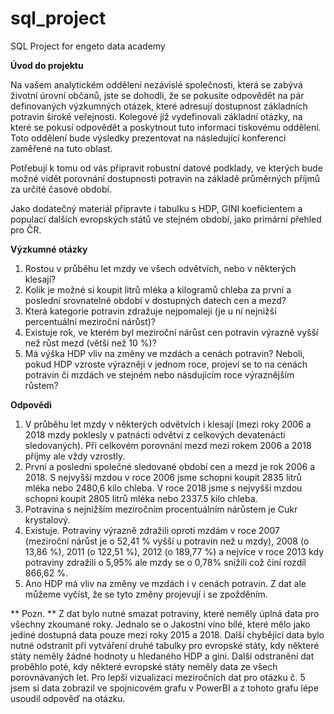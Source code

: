 ﻿# sql_project
SQL Project for engeto data academy 

**Úvod do projektu**

Na vašem analytickém oddělení nezávislé společnosti, která se zabývá životní úrovní občanů, jste se dohodli, že se pokusíte odpovědět na pár definovaných výzkumných otázek, které adresují dostupnost základních potravin široké veřejnosti. Kolegové již vydefinovali základní otázky, na které se pokusí odpovědět a poskytnout tuto informaci tiskovému oddělení. Toto oddělení bude výsledky prezentovat na následující konferenci zaměřené na tuto oblast.

Potřebují k tomu od vás připravit robustní datové podklady, ve kterých bude možné vidět porovnání dostupnosti potravin na základě průměrných příjmů za určité časové období.

Jako dodatečný materiál připravte i tabulku s HDP, GINI koeficientem a populací dalších evropských států ve stejném období, jako primární přehled pro ČR.

**Výzkumné otázky**

1. Rostou v průběhu let mzdy ve všech odvětvích, nebo v některých klesají?
2. Kolik je možné si koupit litrů mléka a kilogramů chleba za první a poslední srovnatelné období v dostupných datech cen a mezd?
3. Která kategorie potravin zdražuje nejpomaleji (je u ní nejnižší percentuální meziroční nárůst)?
4. Existuje rok, ve kterém byl meziroční nárůst cen potravin výrazně vyšší než růst mezd (větší než 10 %)?
5. Má výška HDP vliv na změny ve mzdách a cenách potravin? Neboli, pokud HDP vzroste výrazněji v jednom roce, projeví se to na cenách potravin či mzdách ve stejném nebo násdujícím roce výraznějším růstem?

**Odpovědi**

1. V průběhu let mzdy v některých odvětvích i klesají (mezi roky 2006 a 2018 mzdy poklesly v patnácti odvětví z celkových devatenácti sledovaných). Při celkovém porovnání mezd mezi rokem 2006 a 2018 příjmy ale vždy vzrostly.
2. První a poslední společné sledované období cen a mezd je rok 2006 a 2018. S nejvyšší mzdou v roce 2006 jsme schopni koupit 2835 litrů mléka nebo 2480,6 kilo chleba. V roce 2018 jsme s nejvyšší mzdou schopni koupit 2805 litrů mléka nebo 2337.5 kilo chleba.
3. Potravina s nejnižším meziročním procentuálním nárůstem je Cukr krystalový.
4. Existuje. Potraviny výrazně zdražili oproti mzdám v roce 2007 (meziroční nárůst je o 52,41 % vyšší u potravin než u mzdy), 2008 (o 13,86 %), 2011 (o 122,51 %), 2012 (o 189,77 %) a nejvíce v roce 2013 kdy potraviny zdražili o 5,95% ale mzdy se o 0,78% snížili což činí rozdíl 866,62 %.  
5. Ano HDP má vliv na změny ve mzdách i v cenách potravin. Z dat ale můžeme vyčíst, že se tyto změny projevují i se zpožděním. 

** Pozn. **
Z dat bylo nutné smazat potraviny, které neměly úplná data pro všechny zkoumané roky. Jednalo se o Jakostní víno bílé, které mělo jako jediné dostupná data pouze mezi roky 2015 a 2018.
Další chybějící data bylo nutné odstranit při vytváření druhé tabulky pro evropské státy, kdy některé státy neměly žádné hodnoty u hledaného HDP a gini. Další odstranění dat proběhlo poté, kdy některé evropské státy neměly data ze všech porovnávaných let. 
Pro lepší vizualizaci meziročních dat pro otázku č. 5 jsem si data zobrazil ve spojnicovém grafu v PowerBI a z tohoto grafu lépe usoudil odpověď na otázku.
